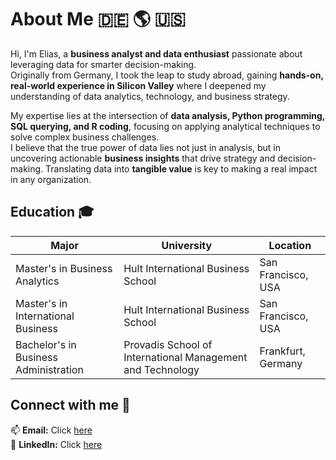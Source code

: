 # About Me 🇩🇪 🌎 🇺🇸  

Hi, I'm Elias, a **business analyst and data enthusiast** passionate about leveraging data for smarter decision-making.  
Originally from Germany, I took the leap to study abroad, gaining **hands-on, real-world experience in Silicon Valley** where I deepened my understanding of data analytics, technology, and business strategy.  

My expertise lies at the intersection of **data analysis, Python programming, SQL querying, and R coding**, focusing on applying analytical techniques to solve complex business challenges.  
I believe that the true power of data lies not just in analysis, but in uncovering actionable **business insights** that drive strategy and decision-making. Translating data into **tangible value** is key to making a real impact in any organization.  


## Education 🎓  

 Major                               | University                                                 | Location                  |
-------------------------------------|----------------------------------------------------------|---------------------------|
Master's in Business Analytics     | Hult International Business School                       | San Francisco, USA       |
Master's in International Business | Hult International Business School                       | San Francisco, USA       |
Bachelor's in Business Administration | Provadis School of International Management and Technology | Frankfurt, Germany         |

## Connect with me 🤝  

📫 **Email:** Click [here](mailto:elias.heuser@icloud.com)  
💼 **LinkedIn:** Click [here](https://www.linkedin.com/in/elias-heuser) 
